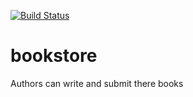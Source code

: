 [![Build Status](https://travis-ci.org/mezlet/bookstore.svg?branch=master)](https://travis-ci.org/mezlet/bookstore)


# bookstore
Authors can write and submit there books
